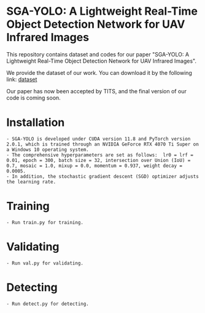# SGA-YOLO: A Lightweight Real-Time Object Detection Network for UAV Infrared Images

This repository contains dataset and codes for our paper "SGA-YOLO: A Lightweight Real-Time Object Detection Network for UAV Infrared Images".

We provide the dataset of our work. You can download it by the following link: [dataset](https://github.com/suojiashun/HIT-UAV-Infrared-Thermal-Dataset)

Our paper has now been accepted by TITS, and the final version of our code is coming soon.

# Installation
```
- SGA-YOLO is developed under CUDA version 11.8 and PyTorch version 2.0.1, which is trained through an NVIDIA GeForce RTX 4070 Ti Super on a Windows 10 operating system.
- The comprehensive hyperparameters are set as follows:  lr0 = lrf = 0.01, epoch = 300, batch size = 32, intersection over Union (IoU) = 0.7, mosaic = 1.0, mixup = 0.0, momentum = 0.937, weight decay = 0.0005.
- In addition, the stochastic gradient descent (SGD) optimizer adjusts the learning rate.
```

# Training
```
- Run train.py for training.
```

# Validating
```
- Run val.py for validating.
```

# Detecting
```
- Run detect.py for detecting.
```
